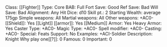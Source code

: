 Class: [[Fighter]]
Type: Core
BAB: Full
Fort Save: Good
Ref Save: Bad
Will Save: Bad
Alignment: Any
Hit Dice: d10
Skill pt.: 2
Starting Wealth: average 175gp
Simple weapons: All
Martial weapons: All
Other weapons: +AC0-
[[Shield]]: Yes
[[Light]] [[armor]]: Yes
[[Medium]] Armor: Yes
Heavy Armor: Yes
Caster Type: +AC0-
Magic Type: +AC0-
Spell modifier: +AC0-
Casting: +AC0-
Special: Feats
Support: No
Examples: +ACI-Soldier
Description:  Knight
Why play one[[?]]: 0
Famous: 0
Important: 0
